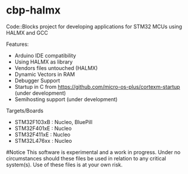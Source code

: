 # cbp-halmx
Code::Blocks project for developing applications for STM32 MCUs using HALMX and GCC

Features:
  - Arduino IDE compatibility
  - Using HALMX as library
  - Vendors files untouched (HALMX)
  - Dynamic Vectors in RAM
  - Debugger Support
  - Startup in C from https://github.com/micro-os-plus/cortexm-startup (under development)
  - Semihosting support (under development)

Targets/Boards
  - STM32F103xB : Nucleo, BluePill 
  - STM32F401xE : Nucleo
  - STM32F411xE : Nucleo
  - STM32L476xx : Nucleo 


#Notice
This software is experimental and a work in progress. Under no circumstances should these files be used in relation to any critical system(s). Use of these files is at your own risk.
